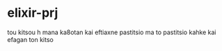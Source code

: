 # elixir-prj

tou kitsou h mana ka8otan kai eftiaxne pastitsio
ma to pastitsio kahke kai efagan ton kitso
